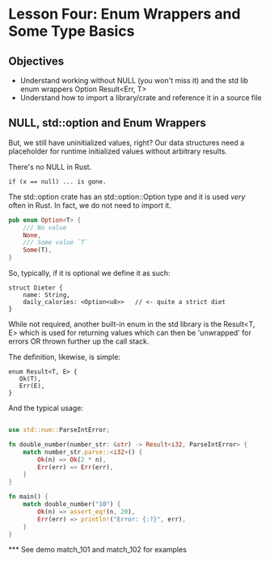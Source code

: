 # Lesson Four: Enum Wrappers and Some Type Basics 

## Objectives 

* Understand working without NULL (you won't miss it) and the std lib enum wrappers Option<T> Result<Err, T> 
* Understand how to import a library/crate and reference it in a source file 

## NULL, std::option and Enum Wrappers

But, we still have uninitialized values, right?   Our data structures need a placeholder for runtime initialized values without arbitrary results.

There's no NULL in Rust. 

```
if (x == null) ... is gone.
```

The std::option crate has an std::option::Option type and it is used *very* often in Rust. In fact, we do not need to import it. 

```rust
pub enum Option<T> {
    /// No value
    None,
    /// Some value `T`
    Some(T),
}

```

So, typically, if it is optional we define it as such:

```
struct Dieter {
    name: String,
    daily_calories: <Option<u8>>   // <- quite a strict diet
}
```


While not required, another built-in enum in the std library is the Result<T, E>  which is used for returning values which can then be 'unwrapped' for errors OR thrown further up the call stack.

The definition, likewise, is simple:

```
enum Result<T, E> {
   Ok(T),
   Err(E),
}
```

And the typical usage:

```rust

use std::num::ParseIntError;

fn double_number(number_str: &str) -> Result<i32, ParseIntError> {
    match number_str.parse::<i32>() {
        Ok(n) => Ok(2 * n),
        Err(err) => Err(err),
    }
}

fn main() {
    match double_number("10") {
        Ok(n) => assert_eq!(n, 20),
        Err(err) => println!("Error: {:?}", err),
    }
}

```

*** See demo match_101 and match_102 for examples 

